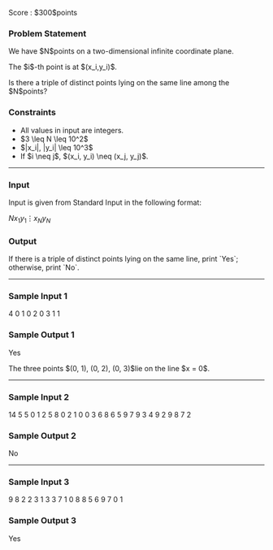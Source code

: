 
<div>

<span>

<span>

<p>
Score : $300$points
</p>

<div>

<section>

### **Problem Statement**

<p>
We have $N$points on a two-dimensional infinite coordinate plane.
</p>

<p>
The $i$-th point is at $(x_i,y_i)$.
</p>

<p>
Is there a triple of distinct points lying on the same line among the $N$points?
</p>

</section>

</div>

<div>

<section>

### **Constraints**

<ul>

<li>
All values in input are integers.
</li>

<li>
$3 \leq N \leq 10^2$
</li>

<li>
$|x_i|, |y_i| \leq 10^3$
</li>

<li>
If $i \neq j$, $(x_i, y_i) \neq (x_j, y_j)$.
</li>

</ul>

</section>

</div>

---

<div>

<div>

<section>

### **Input**

<p>
Input is given from Standard Input in the following format:
</p>

<div>

$N$$x_1$$y_1$$\vdots$$x_N$$y_N$
</div>

</section>

</div>

<div>

<section>

### **Output**

<p>
If there is a triple of distinct points lying on the same line, print `Yes`; otherwise, print `No`.
</p>

</section>

</div>

</div>

---

<div>

<section>

### **Sample Input 1**

<div>

4
0 1
0 2
0 3
1 1

</div>

</section>

</div>

<div>

<section>

### **Sample Output 1**

<div>

Yes

</div>

<p>
The three points $(0, 1), (0, 2), (0, 3)$lie on the line $x = 0$.
</p>

</section>

</div>

---

<div>

<section>

### **Sample Input 2**

<div>

14
5 5
0 1
2 5
8 0
2 1
0 0
3 6
8 6
5 9
7 9
3 4
9 2
9 8
7 2

</div>

</section>

</div>

<div>

<section>

### **Sample Output 2**

<div>

No

</div>

</section>

</div>

---

<div>

<section>

### **Sample Input 3**

<div>

9
8 2
2 3
1 3
3 7
1 0
8 8
5 6
9 7
0 1

</div>

</section>

</div>

<div>

<section>

### **Sample Output 3**

<div>

Yes

</div>

</section>

</div>

</span>

</span>

</div>
